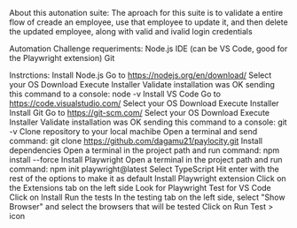 
About this autonation suite:
  The aproach for this suite is to validate a entire flow of creade an employee, use that employee to update it, and then delete the updated employee, along with valid and ivalid login credentials

Automation Challenge requeriments:
  Node.js 
  IDE (can be VS Code, good for the Playwright extension)
  Git

Instrctions:
  Install Node.js
    Go to https://nodejs.org/en/download/
    Select your OS
    Download
    Execute Installer
    Validate installation was OK sending this command to a console: node -v
  Install VS Code
    Go to https://code.visualstudio.com/ 
    Select your OS
    Download
    Execute Installer
  Install Git
    Go to https://git-scm.com/ 
    Select your OS
    Download
    Execute Installer
    Validate installation was OK sending this command to a console: git -v
  Clone repository to your local machibe
    Open a terminal and send command: git clone https://github.com/dagamu21/paylocity.git
  Install dependencies
    Open a terminal in the project path and run command: npm install --force
  Install Playwright
    Open a terminal in the project path and run command: npm init playwright@latest
    Select TypeScript
    Hit enter with the rest of the options to make it as default
  Install Playwright extension
    Click on the Extensions tab on the left side
    Look for Playwright Test for VS Code
    Click on Install
  Run the tests
    In the testing tab on the left side, select "Show Browser" and select the browsers that will be tested
    Click on Run Test > icon 





    
